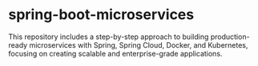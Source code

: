 # spring-boot-microservices
This repository includes a step-by-step approach to building production-ready microservices with Spring, Spring Cloud, Docker, and Kubernetes, focusing on creating scalable and enterprise-grade applications.
